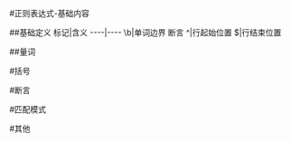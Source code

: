 #正则表达式-基础内容
<!-- [TOC] -->
##基础定义
标记|含义
----|----
\b|单词边界 断言
^|行起始位置
$|行结束位置


##量词

#括号

#断言

#匹配模式

#其他


